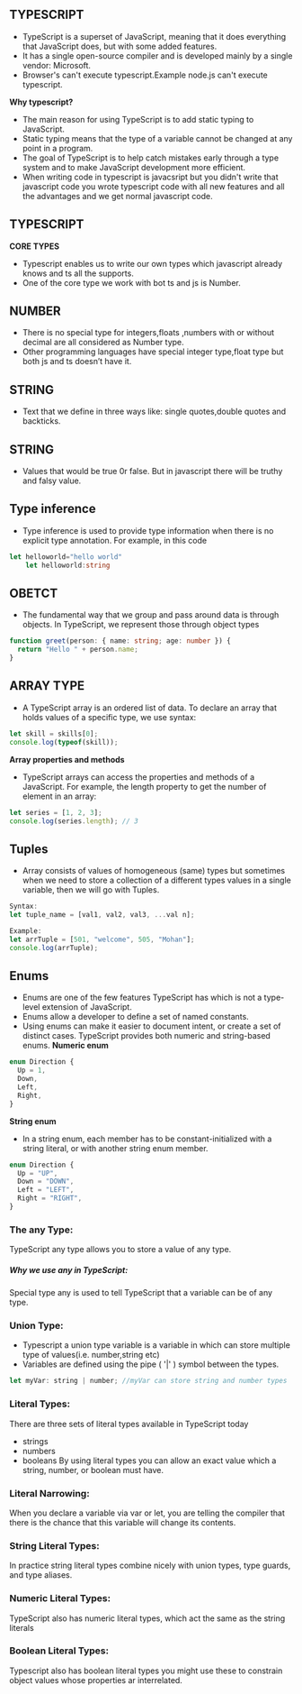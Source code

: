  ##  TYPESCRIPT  
* TypeScript is a superset of JavaScript, meaning that it does everything that JavaScript does, but with some added features. 
* It has a single open-source compiler and is developed mainly by a single vendor: Microsoft.
* Browser's can't execute typescript.Example node.js can't execute typescript. 

**Why typescript?**
* The main reason for using TypeScript is to add static typing to JavaScript.
* Static typing means that the type of a variable cannot be changed at any point in a program.
* The goal of TypeScript is to help catch mistakes early through a type system and to make JavaScript development more efficient.
* When writing code in typescript is javacsript but you didn't write that javascript code you wrote typescript code with all new features and all the advantages and we get normal javascript code.

 ## TYPESCRIPT
**CORE TYPES** 
* Typescript enables us to write our own types which javascript already knows and ts all the supports.
* One of the core type we work with bot ts and js is Number.
## NUMBER
* There is no special type for integers,floats ,numbers with or without decimal are all considered as Number type.
* Other programming languages have special integer type,float type but both js and ts doesn’t have it.
## STRING
* Text that we define in three ways like: single quotes,double quotes and backticks.
## STRING 
* Values that would be true 0r false. But in javascript there will be truthy and falsy value.

## Type inference
* Type inference is used to provide type information when there is no explicit type annotation. For example, in this code

```ts
let helloworld="hello world"
    let helloworld:string
```

## OBETCT
* The fundamental way that we group and pass around data is through objects. In TypeScript, we represent those through object types

```ts
function greet(person: { name: string; age: number }) {
  return "Hello " + person.name;
}
```
## ARRAY TYPE
* A TypeScript array is an ordered list of data. To declare an array that holds values of a specific type, we use syntax:
```ts
let skill = skills[0];
console.log(typeof(skill));
```

**Array properties and methods**
* TypeScript arrays can access the properties and methods of a JavaScript. For example,  the length property to get the number of element in an array:
```ts
let series = [1, 2, 3];
console.log(series.length); // 3
```
## Tuples
* Array consists of values of homogeneous (same) types but sometimes when we need to store a collection of a different types values in a single variable, then we will go with Tuples.
```ts
Syntax:
let tuple_name = [val1, val2, val3, ...val n];  

Example:
let arrTuple = [501, "welcome", 505, "Mohan"];  
console.log(arrTuple);
```

## Enums
* Enums are one of the few features TypeScript has which is not a type-level extension of JavaScript.
* Enums allow a developer to define a set of named constants. 
* Using enums can make it easier to document intent, or create a set of distinct cases. TypeScript provides both numeric and string-based enums.
**Numeric enum**
```ts
enum Direction {
  Up = 1,
  Down,
  Left,
  Right,
}
```

**String enum**
* In a string enum, each member has to be constant-initialized with a string literal, or with another string enum member.
```ts
enum Direction {
  Up = "UP",
  Down = "DOWN",
  Left = "LEFT",
  Right = "RIGHT",
}
```
### The any Type:
TypeScript any type allows you to store a value of any type.
##### Why we use any  in TypeScript:
Special type any is used to tell TypeScript that a variable can be of any type.
### Union Type:
* Typescript a union type variable is a variable in which can store multiple type of values(i.e. number,string etc)
* Variables are defined using the pipe ( '|' ) symbol between the types.

```js
let myVar: string | number; //myVar can store string and number types
```

### Literal Types:
There are three sets of literal types available in TypeScript today
* strings 
* numbers
* booleans
By using literal types you can allow an exact value which a string, number, or boolean must have.
### Literal Narrowing:
When you declare a variable via var or let, you are telling the compiler that there is the chance that this variable will change its contents.
### String Literal Types:
In practice string literal types combine nicely with union types, type guards, and type aliases.

### Numeric Literal Types:
TypeScript also has numeric literal types, which act the same as the string literals
### Boolean Literal Types:
Typescript also has boolean literal types you might use these to constrain object values whose properties ar interrelated.















